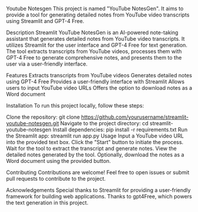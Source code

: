 Youtube Notesgen
This project is named "YouTube NotesGen". It aims to provide a tool for generating detailed notes from YouTube video transcripts using Streamlit and GPT-4 Free.

Description
Streamlit YouTube NotesGen is an AI-powered note-taking assistant that generates detailed notes from YouTube video transcripts. It utilizes Streamlit for the user interface and GPT-4 Free for text generation. The tool extracts transcripts from YouTube videos, processes them with GPT-4 Free to generate comprehensive notes, and presents them to the user via a user-friendly interface.

Features
Extracts transcripts from YouTube videos
Generates detailed notes using GPT-4 Free
Provides a user-friendly interface with Streamlit
Allows users to input YouTube video URLs
Offers the option to download notes as a Word document

Installation
To run this project locally, follow these steps:

Clone the repository: git clone https://github.com/yourusername/streamlit-youtube-notesgen.git
Navigate to the project directory: cd streamlit-youtube-notesgen
Install dependencies: pip install -r requirements.txt
Run the Streamlit app: streamlit run app.py
Usage
Input a YouTube video URL into the provided text box.
Click the "Start" button to initiate the process.
Wait for the tool to extract the transcript and generate notes.
View the detailed notes generated by the tool.
Optionally, download the notes as a Word document using the provided button.

Contributing
Contributions are welcome! Feel free to open issues or submit pull requests to contribute to the project.

Acknowledgements
Special thanks to Streamlit for providing a user-friendly framework for building web applications.
Thanks to gpt4Free, which powers the text generation in this project.
